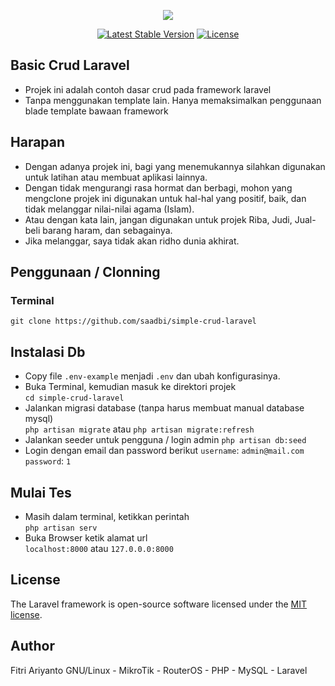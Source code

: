 <p align="center"><img src="https://laravel.com/assets/img/components/logo-laravel.svg"></p>

<p align="center">
<a href="https://packagist.org/packages/laravel/framework">
	<img src="https://poser.pugx.org/laravel/framework/v/stable.svg" alt="Latest Stable Version"></a>
<a href="https://packagist.org/packages/laravel/framework">
	<img src="https://poser.pugx.org/laravel/framework/license.svg" alt="License"></a>
</p>

## Basic Crud Laravel
- Projek ini adalah contoh dasar crud pada framework laravel
- Tanpa menggunakan template lain. Hanya memaksimalkan penggunaan blade template bawaan framework

## Harapan 
- Dengan adanya projek ini, bagi yang menemukannya silahkan digunakan untuk latihan atau membuat aplikasi lainnya.
- Dengan tidak mengurangi rasa hormat dan berbagi, mohon yang mengclone projek ini digunakan untuk hal-hal yang positif, baik, dan tidak melanggar nilai-nilai agama (Islam). 
- Atau dengan kata lain, jangan digunakan untuk projek Riba, Judi, Jual-beli barang haram, dan sebagainya.
- Jika melanggar, saya tidak akan ridho dunia akhirat.

## Penggunaan / Clonning
### Terminal
`git clone https://github.com/saadbi/simple-crud-laravel`

## Instalasi Db
- Copy file `.env-example` menjadi `.env` dan ubah konfigurasinya.
- Buka Terminal, kemudian masuk ke direktori projek<br/>
`cd simple-crud-laravel`
- Jalankan migrasi database (tanpa harus membuat manual database mysql)<br/>
`php artisan migrate` atau `php artisan migrate:refresh`
- Jalankan seeder untuk pengguna / login admin
`php artisan db:seed` 
- Login dengan email dan password berikut
`username`: `admin@mail.com`  <br/>
`password`: `1`

## Mulai Tes
- Masih dalam terminal, ketikkan perintah<br/>
`php artisan serv`
- Buka Browser ketik alamat url<br/>
`localhost:8000` atau `127.0.0.0:8000`

## License

The Laravel framework is open-source software licensed under the [MIT license](https://opensource.org/licenses/MIT).

## Author
Fitri Ariyanto
GNU/Linux - MikroTik - RouterOS - PHP - MySQL - Laravel